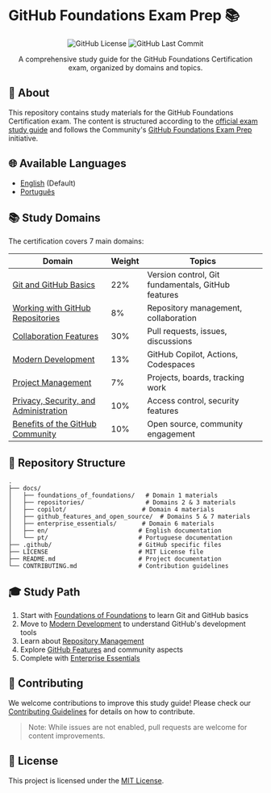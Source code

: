 # GitHub Foundations Exam Prep 📚

<div align="center">

![GitHub License](https://img.shields.io/github/license/salgado2004/github_foundations_exam_prep)
![GitHub Last Commit](https://img.shields.io/github/last-commit/salgado2004/github_foundations_exam_prep)

A comprehensive study guide for the GitHub Foundations Certification exam, organized by domains and topics.
</div>

## 🎯 About

This repository contains study materials for the GitHub Foundations Certification exam. The content is structured according to the [official exam study guide](https://assets.ctfassets.net/wfutmusr1t3h/1kmMx7AwI4qH8yIZgOmQlP/79e6ff1dfdee589d84a24dd763b1eef7/github-foundations-exam-study-guide__1_.pdf) and follows the Community's [GitHub Foundations Exam Prep](https://github.com/orgs/community/discussions/154502#discussion-8110303) initiative.

## 🌐 Available Languages

- [English](README.md) (Default)
- [Português](docs/pt/README.md)

## 📚 Study Domains

The certification covers 7 main domains:

| Domain | Weight | Topics |
|--------|---------|--------|
| [Git and GitHub Basics](docs/foundations_of_foundations/git_and_github_basics.md) | 22% | Version control, Git fundamentals, GitHub features |
| [Working with GitHub Repositories](docs/repositories/working_with_gh_repositories.md) | 8% | Repository management, collaboration |
| [Collaboration Features](docs/repositories/collaboration_features.md) | 30% | Pull requests, issues, discussions |
| [Modern Development](docs/copilot/modern_development.md) | 13% | GitHub Copilot, Actions, Codespaces |
| [Project Management](docs/github_features_and_open_source/project_management.md) | 7% | Projects, boards, tracking work |
| [Privacy, Security, and Administration](docs/enterprise_essentials/privacy_security_administration.md) | 10% | Access control, security features |
| [Benefits of the GitHub Community](docs/github_features_and_open_source/benefits_of_the_gh_community.md) | 10% | Open source, community engagement |

## 📂 Repository Structure

```
.
├── docs/
│   ├── foundations_of_foundations/   # Domain 1 materials
│   ├── repositories/                 # Domains 2 & 3 materials
│   ├── copilot/                     # Domain 4 materials 
│   ├── github_features_and_open_source/  # Domains 5 & 7 materials
│   ├── enterprise_essentials/       # Domain 6 materials
│   ├── en/                         # English documentation
│   └── pt/                         # Portuguese documentation
├── .github/                        # GitHub specific files
├── LICENSE                         # MIT License file
├── README.md                       # Project documentation
└── CONTRIBUTING.md                 # Contribution guidelines
```

## 🎓 Study Path

1. Start with [Foundations of Foundations](docs/foundations_of_foundations/README.md) to learn Git and GitHub basics
2. Move to [Modern Development](docs/copilot/README.md) to understand GitHub's development tools
3. Learn about [Repository Management](docs/repositories/README.md)
4. Explore [GitHub Features](docs/github_features_and_open_source/README.md) and community aspects
5. Complete with [Enterprise Essentials](docs/enterprise_essentials/README.md)

## 🤝 Contributing

We welcome contributions to improve this study guide! Please check our [Contributing Guidelines](CONTRIBUTING.md) for details on how to contribute.

> Note: While issues are not enabled, pull requests are welcome for content improvements.

## 📝 License

This project is licensed under the [MIT License](LICENSE).